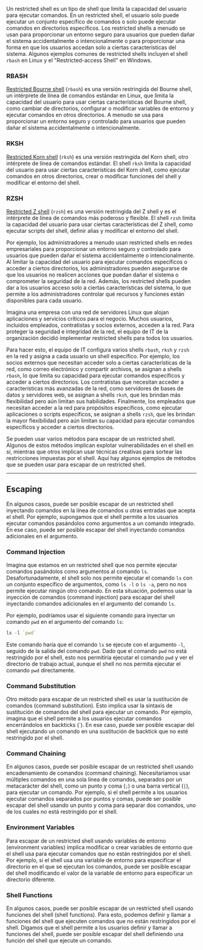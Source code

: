 Un restricted shell es un tipo de shell que limita la capacidad del usuario para ejecutar comandos. En un restricted shell, el usuario solo puede ejecutar un conjunto específico de comandos o solo puede ejecutar comandos en directorios específicos. Los restricted shells a menudo se usan para proporcionar un entorno seguro para usuarios que pueden dañar el sistema accidentalmente o intencionalmente o para proporcionar una forma en que los usuarios accedan solo a ciertas características del sistema. Algunos ejemplos comunes de restricted shells incluyen el shell `rbash` en Linux y el "Restricted-access Shell" en Windows.

### RBASH

[Restricted Bourne shell](https://www.gnu.org/software/bash/manual/html_node/The-Restricted-Shell.html) (`rbash`) es una versión restringida del Bourne shell, un intérprete de línea de comandos estándar en Linux, que limita la capacidad del usuario para usar ciertas características del Bourne shell, como cambiar de directorios, configurar o modificar variables de entorno y ejecutar comandos en otros directorios. A menudo se usa para proporcionar un entorno seguro y controlado para usuarios que pueden dañar el sistema accidentalmente o intencionalmente.

### RKSH

[Restricted Korn shell](https://www.ibm.com/docs/en/aix/7.2?topic=r-rksh-command) (`rksh`) es una versión restringida del Korn shell, otro intérprete de línea de comandos estándar. El shell `rksh` limita la capacidad del usuario para usar ciertas características del Korn shell, como ejecutar comandos en otros directorios, crear o modificar funciones del shell y modificar el entorno del shell.

### RZSH

[Restricted Z shell](https://manpages.debian.org/experimental/zsh/rzsh.1.en.html) (`rzsh`) es una versión restringida del Z shell y es el intérprete de línea de comandos más poderoso y flexible. El shell `rzsh` limita la capacidad del usuario para usar ciertas características del Z shell, como ejecutar scripts del shell, definir alias y modificar el entorno del shell.

Por ejemplo, los administradores a menudo usan restricted shells en redes empresariales para proporcionar un entorno seguro y controlado para usuarios que pueden dañar el sistema accidentalmente o intencionalmente. Al limitar la capacidad del usuario para ejecutar comandos específicos o acceder a ciertos directorios, los administradores pueden asegurarse de que los usuarios no realicen acciones que puedan dañar el sistema o comprometer la seguridad de la red. Además, los restricted shells pueden dar a los usuarios acceso solo a ciertas características del sistema, lo que permite a los administradores controlar qué recursos y funciones están disponibles para cada usuario.

Imagina una empresa con una red de servidores Linux que alojan aplicaciones y servicios críticos para el negocio. Muchos usuarios, incluidos empleados, contratistas y socios externos, acceden a la red. Para proteger la seguridad e integridad de la red, el equipo de IT de la organización decidió implementar restricted shells para todos los usuarios.

Para hacer esto, el equipo de IT configura varios shells `rbash`, `rksh` y `rzsh` en la red y asigna a cada usuario un shell específico. Por ejemplo, los socios externos que necesitan acceder solo a ciertas características de la red, como correo electrónico y compartir archivos, se asignan a shells `rbash`, lo que limita su capacidad para ejecutar comandos específicos y acceder a ciertos directorios. Los contratistas que necesitan acceder a características más avanzadas de la red, como servidores de bases de datos y servidores web, se asignan a shells `rksh`, que les brindan más flexibilidad pero aún limitan sus habilidades. Finalmente, los empleados que necesitan acceder a la red para propósitos específicos, como ejecutar aplicaciones o scripts específicos, se asignan a shells `rzsh`, que les brindan la mayor flexibilidad pero aún limitan su capacidad para ejecutar comandos específicos y acceder a ciertos directorios.

Se pueden usar varios métodos para escapar de un restricted shell. Algunos de estos métodos implican explotar vulnerabilidades en el shell en sí, mientras que otros implican usar técnicas creativas para sortear las restricciones impuestas por el shell. Aquí hay algunos ejemplos de métodos que se pueden usar para escapar de un restricted shell.

---

## Escaping

En algunos casos, puede ser posible escapar de un restricted shell inyectando comandos en la línea de comandos u otras entradas que acepta el shell. Por ejemplo, supongamos que el shell permite a los usuarios ejecutar comandos pasándolos como argumentos a un comando integrado. En ese caso, puede ser posible escapar del shell inyectando comandos adicionales en el argumento.

### Command Injection

Imagina que estamos en un restricted shell que nos permite ejecutar comandos pasándolos como argumentos al comando `ls`. Desafortunadamente, el shell solo nos permite ejecutar el comando `ls` con un conjunto específico de argumentos, como `ls -l` o `ls -a`, pero no nos permite ejecutar ningún otro comando. En esta situación, podemos usar la inyección de comandos (command injection) para escapar del shell inyectando comandos adicionales en el argumento del comando `ls`.

Por ejemplo, podríamos usar el siguiente comando para inyectar un comando `pwd` en el argumento del comando `ls`:

```r
ls -l `pwd`
```

Este comando haría que el comando `ls` se ejecute con el argumento `-l`, seguido de la salida del comando `pwd`. Dado que el comando `pwd` no está restringido por el shell, esto nos permitiría ejecutar el comando `pwd` y ver el directorio de trabajo actual, aunque el shell no nos permita ejecutar el comando `pwd` directamente.

### Command Substitution

Otro método para escapar de un restricted shell es usar la sustitución de comandos (command substitution). Esto implica usar la sintaxis de sustitución de comandos del shell para ejecutar un comando. Por ejemplo, imagina que el shell permite a los usuarios ejecutar comandos encerrándolos en backticks (`). En ese caso, puede ser posible escapar del shell ejecutando un comando en una sustitución de backtick que no esté restringido por el shell.

### Command Chaining

En algunos casos, puede ser posible escapar de un restricted shell usando encadenamiento de comandos (command chaining). Necesitaríamos usar múltiples comandos en una sola línea de comandos, separados por un metacarácter del shell, como un punto y coma (`;`) o una barra vertical (`|`), para ejecutar un comando. Por ejemplo, si el shell permite a los usuarios ejecutar comandos separados por puntos y comas, puede ser posible escapar del shell usando un punto y coma para separar dos comandos, uno de los cuales no está restringido por el shell.

### Environment Variables

Para escapar de un restricted shell usando variables de entorno (environment variables) implica modificar o crear variables de entorno que el shell usa para ejecutar comandos que no están restringidos por el shell. Por ejemplo, si el shell usa una variable de entorno para especificar el directorio en el que se ejecutan los comandos, puede ser posible escapar del shell modificando el valor de la variable de entorno para especificar un directorio diferente.

### Shell Functions

En algunos casos, puede ser posible escapar de un restricted shell usando funciones del shell (shell functions). Para esto, podemos definir y llamar a funciones del shell que ejecuten comandos que no están restringidos por el shell. Digamos que el shell permite a los usuarios definir y llamar a funciones del shell, puede ser posible escapar del shell definiendo una función del shell que ejecute un comando.